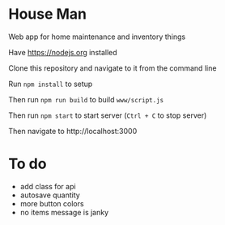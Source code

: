 # House Man

Web app for home maintenance and inventory things

Have https://nodejs.org installed

Clone this repository and navigate to it from the command line

Run `npm install` to setup

Then run `npm run build` to build `www/script.js`

Then run `npm start` to start server (`Ctrl + C` to stop server)

Then navigate to http://localhost:3000

# To do

* add class for api
* autosave quantity
* more button colors
* no items message is janky
